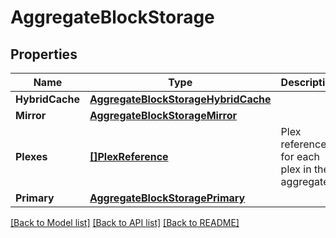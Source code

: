 # AggregateBlockStorage

## Properties

Name | Type | Description | Notes
------------ | ------------- | ------------- | -------------
**HybridCache** | [**AggregateBlockStorageHybridCache**](aggregate_block_storage_hybrid_cache.md) |  | [optional] 
**Mirror** | [**AggregateBlockStorageMirror**](aggregate_block_storage_mirror.md) |  | [optional] 
**Plexes** | [**[]PlexReference**](plex_reference.md) | Plex reference for each plex in the aggregate. | [optional] [readonly] 
**Primary** | [**AggregateBlockStoragePrimary**](aggregate_block_storage_primary.md) |  | [optional] 

[[Back to Model list]](../README.md#documentation-for-models) [[Back to API list]](../README.md#documentation-for-api-endpoints) [[Back to README]](../README.md)


